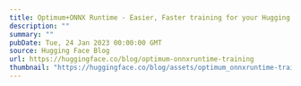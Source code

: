 ```yaml
---
title: Optimum+ONNX Runtime - Easier, Faster training for your Hugging Face models
description: ""
summary: ""
pubDate: Tue, 24 Jan 2023 00:00:00 GMT
source: Hugging Face Blog
url: https://huggingface.co/blog/optimum-onnxruntime-training
thumbnail: "https://huggingface.co/blog/assets/optimum_onnxruntime-training/thumbnail.png"
---
```


